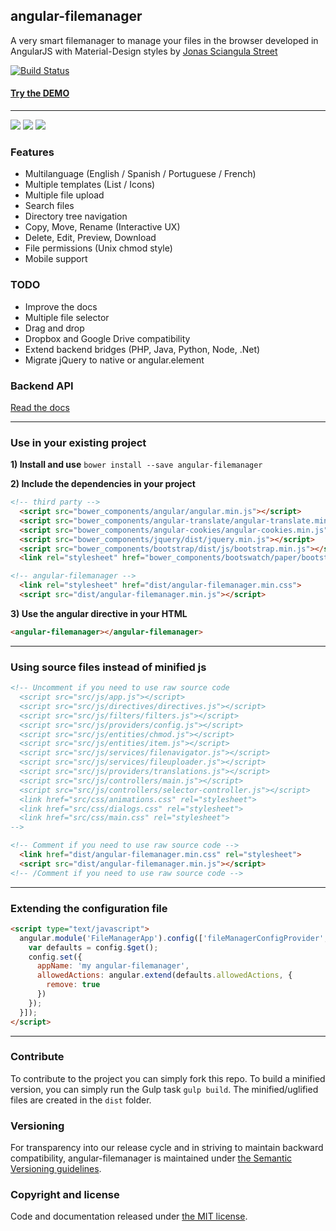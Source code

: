 ## angular-filemanager

A very smart filemanager to manage your files in the browser developed in AngularJS with Material-Design styles by [Jonas Sciangula Street](https://github.com/joni2back)

[![Build Status](https://travis-ci.org/joni2back/angular-filemanager.svg?branch=master)](https://travis-ci.org/joni2back/angular-filemanager)

#### [Try the DEMO](http://angular-filemanager.zendelsolutions.com/)
---------
![](https://raw.githubusercontent.com/joni2back/angular-filemanager/master/screenshot1.png)
![](https://raw.githubusercontent.com/joni2back/angular-filemanager/master/screenshot2.png)
![](https://raw.githubusercontent.com/joni2back/angular-filemanager/master/screenshot3.png)

### Features
  - Multilanguage (English / Spanish / Portuguese / French)
  - Multiple templates (List / Icons)
  - Multiple file upload
  - Search files
  - Directory tree navigation
  - Copy, Move, Rename (Interactive UX)
  - Delete, Edit, Preview, Download
  - File permissions (Unix chmod style)
  - Mobile support

### TODO
  - Improve the docs
  - Multiple file selector
  - Drag and drop
  - Dropbox and Google Drive compatibility
  - Extend backend bridges (PHP, Java, Python, Node, .Net)
  - Migrate jQuery to native or angular.element

### Backend API
[Read the docs](API.md)

---------

### Use in your existing project
**1) Install and use**
```bower install --save angular-filemanager```

**2) Include the dependencies in your project**
```html
<!-- third party -->
  <script src="bower_components/angular/angular.min.js"></script>
  <script src="bower_components/angular-translate/angular-translate.min.js"></script>
  <script src="bower_components/angular-cookies/angular-cookies.min.js"></script>
  <script src="bower_components/jquery/dist/jquery.min.js"></script>
  <script src="bower_components/bootstrap/dist/js/bootstrap.min.js"></script>
  <link rel="stylesheet" href="bower_components/bootswatch/paper/bootstrap.min.css" />

<!-- angular-filemanager -->
  <link rel="stylesheet" href="dist/angular-filemanager.min.css">
  <script src="dist/angular-filemanager.min.js"></script>
```

**3) Use the angular directive in your HTML**
```html
<angular-filemanager></angular-filemanager>
```

---------

### Using source files instead of minified js
```html
<!-- Uncomment if you need to use raw source code
  <script src="src/js/app.js"></script>
  <script src="src/js/directives/directives.js"></script>
  <script src="src/js/filters/filters.js"></script>
  <script src="src/js/providers/config.js"></script>
  <script src="src/js/entities/chmod.js"></script>
  <script src="src/js/entities/item.js"></script>
  <script src="src/js/services/filenavigator.js"></script>
  <script src="src/js/services/fileuploader.js"></script>
  <script src="src/js/providers/translations.js"></script>
  <script src="src/js/controllers/main.js"></script>
  <script src="src/js/controllers/selector-controller.js"></script>
  <link href="src/css/animations.css" rel="stylesheet">
  <link href="src/css/dialogs.css" rel="stylesheet">
  <link href="src/css/main.css" rel="stylesheet">
-->

<!-- Comment if you need to use raw source code -->
  <link href="dist/angular-filemanager.min.css" rel="stylesheet">
  <script src="dist/angular-filemanager.min.js"></script>
<!-- /Comment if you need to use raw source code -->
```

---------

### Extending the configuration file
```html
<script type="text/javascript">
  angular.module('FileManagerApp').config(['fileManagerConfigProvider', function (config) {
    var defaults = config.$get();
    config.set({
      appName: 'my angular-filemanager',
      allowedActions: angular.extend(defaults.allowedActions, {
        remove: true
      })
    });
  }]);
</script>
```

---------

### Contribute
To contribute to the project you can simply fork this repo. To build a minified version, you can simply run the Gulp
task `gulp build`. The minified/uglified files are created in the `dist` folder.

### Versioning
For transparency into our release cycle and in striving to maintain backward compatibility, angular-filemanager is maintained under [the Semantic Versioning guidelines](http://semver.org/).

### Copyright and license
Code and documentation released under [the MIT license](https://github.com/joni2back/angular-filemanager/blob/master/LICENSE).
